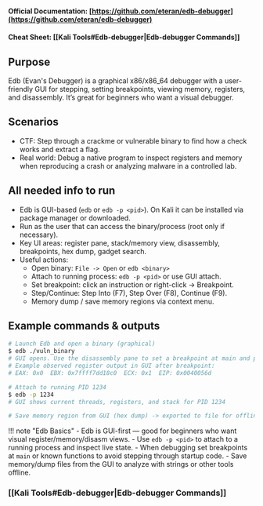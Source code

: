#### Official Documentation: [https://github.com/eteran/edb-debugger](https://github.com/eteran/edb-debugger)
#### Cheat Sheet: [[Kali Tools#Edb-debugger|Edb-debugger Commands]]
## Purpose
Edb (Evan's Debugger) is a graphical x86/x86_64 debugger with a user-friendly GUI for stepping, setting breakpoints, viewing memory, registers, and disassembly. It’s great for beginners who want a visual debugger.

## Scenarios
- CTF: Step through a crackme or vulnerable binary to find how a check works and extract a flag.  
- Real world: Debug a native program to inspect registers and memory when reproducing a crash or analyzing malware in a controlled lab.

## All needed info to run
- Edb is GUI-based (`edb` or `edb -p <pid>`). On Kali it can be installed via package manager or downloaded.  
- Run as the user that can access the binary/process (root only if necessary).  
- Key UI areas: register pane, stack/memory view, disassembly, breakpoints, hex dump, gadget search.  
- Useful actions:
  - Open binary: `File -> Open` or `edb <binary>`  
  - Attach to running process: `edb -p <pid>` or use GUI attach.  
  - Set breakpoint: click an instruction or right-click -> Breakpoint.  
  - Step/Continue: Step Into (F7), Step Over (F8), Continue (F9).  
  - Memory dump / save memory regions via context menu.

## Example commands & outputs
```bash
# Launch Edb and open a binary (graphical)
$ edb ./vuln_binary
# GUI opens. Use the disassembly pane to set a breakpoint at main and press F9 to run.
# Example observed register output in GUI after breakpoint:
# EAX: 0x0  EBX: 0x7ffff7dd18c0  ECX: 0x1  EIP: 0x0040056d

# Attach to running PID 1234
$ edb -p 1234
# GUI shows current threads, registers, and stack for PID 1234

# Save memory region from GUI (hex dump) -> exported to file for offline analysis
```

!!! note "Edb Basics"
	- Edb is GUI-first — good for beginners who want visual register/memory/disasm views.
	- Use `edb -p <pid>` to attach to a running process and inspect live state.
	- When debugging set breakpoints at `main` or known functions to avoid stepping through startup code.
	- Save memory/dump files from the GUI to analyze with strings or other tools offline.

### [[Kali Tools#Edb-debugger|Edb-debugger Commands]]